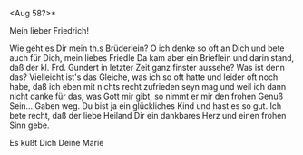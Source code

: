  <Aug 58?>*

Mein lieber Friedrich!

Wie geht es Dir mein th.s Brüderlein? O ich denke so oft an Dich und bete auch für Dich, mein liebes Friedle Da kam aber ein Brieflein und darin stand, daß der kl. Frd. Gundert in letzter Zeit ganz finster aussehe? Was ist denn das? Vielleicht ist's das Gleiche, was ich so oft hatte und leider oft noch habe, daß ich eben mit nichts recht zufrieden seyn mag und weil ich dann nicht danke für das, was Gott mir gibt, so nimmt er mir den frohen Genuß Sein... Gaben weg. Du bist ja ein glückliches Kind und hast es so gut. Ich bete recht, daß der liebe Heiland Dir ein dankbares Herz und einen frohen Sinn gebe.

 Es küßt Dich Deine Marie

